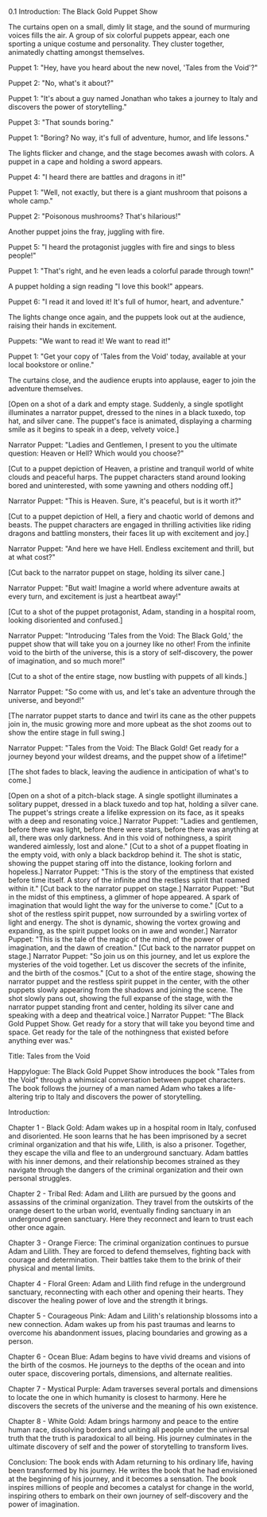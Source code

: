 <!-- 0.1 Introduction: the black gold puppet show
Scene 1:
Puppet 1: Hey guys, have you heard about the new novel, “Tales from the Void”?
Puppet 2: No, what’s it about?
Puppet 1: It’s about a guy named Jonathan who takes a journey to Italy and discovers the power of storytelling.
Puppet 3: That sounds boring.
Puppet 1: No way, it’s full of adventure, humor, and life lessons.
[Cut to a puppet wearing a cape and holding a sword.]
Puppet 4: I heard there are battles and dragons in it!
Puppet 1: Well, not exactly, but there is a giant mushroom that poisons a whole camp.
Puppet 2: Poisonous mushrooms? That’s hilarious!
[Cut to a puppet juggling with fire.]
Puppet 5: I heard the protagonist juggles with fire and sings to bless people!
Puppet 1: That’s right, and he even leads a colorful parade through town!
[Cut to a puppet holding a sign that says “I love this book!”]
Puppet 6: I read it and loved it! It’s full of humor, heart, and adventure.
Puppet 1: “Tales from the Void” is a book for anyone who loves a good story and wants to be inspired.
[Cut to a group of puppets raising their hands in excitement.]
Puppets: We want to read it! We want to read it!
Puppet 1: Get your copy of “Tales from the Void” today, available at your local bookstore or online.
[End with a shot of the book cover and the tagline “Join the adventure!”] -->

0.1 Introduction: The Black Gold Puppet Show

The curtains open on a small, dimly lit stage, and the sound of murmuring voices fills the air. A group of six colorful puppets appear, each one sporting a unique costume and personality. They cluster together, animatedly chatting amongst themselves.

Puppet 1: "Hey, have you heard about the new novel, 'Tales from the Void'?"

Puppet 2: "No, what's it about?"

Puppet 1: "It's about a guy named Jonathan who takes a journey to Italy and discovers the power of storytelling."

Puppet 3: "That sounds boring."

Puppet 1: "Boring? No way, it's full of adventure, humor, and life lessons."

The lights flicker and change, and the stage becomes awash with colors. A puppet in a cape and holding a sword appears.

Puppet 4: "I heard there are battles and dragons in it!"

Puppet 1: "Well, not exactly, but there is a giant mushroom that poisons a whole camp."

Puppet 2: "Poisonous mushrooms? That's hilarious!"

Another puppet joins the fray, juggling with fire.

Puppet 5: "I heard the protagonist juggles with fire and sings to bless people!"

Puppet 1: "That's right, and he even leads a colorful parade through town!"

A puppet holding a sign reading "I love this book!" appears.

Puppet 6: "I read it and loved it! It's full of humor, heart, and adventure."

The lights change once again, and the puppets look out at the audience, raising their hands in excitement.

Puppets: "We want to read it! We want to read it!"

Puppet 1: "Get your copy of 'Tales from the Void' today, available at your local bookstore or online."

The curtains close, and the audience erupts into applause, eager to join the adventure themselves.

<!--
Scene 2:
[Open on a shot of a dark and empty stage. A single spotlight illuminates a narrator puppet, dressed in a black tuxedo and top hat, holding a silver cane. The puppet’s mouth is animated by the strings attached to its jaw, creating a lifelike expression as it speaks in a deep and theatrical voice.]
Narrator Puppet: “Ladies and Gentlemen, imagine a world where the excitement is but a dream away. A world where boredom is but a distant memory.”
[Cut to a shot of a puppet version of heaven, depicted as a white and pristine world, with clouds and harps playing in the background. The shot is static, showing the puppet characters standing still and staring off into the distance, looking uninterested and bored.]
Narrator Puppet: “This is heaven. A place of eternal peace and happiness. But, is it really all it’s cracked up to be?”
[Cut back to the narrator puppet on stage.]
Narrator Puppet: “Now, imagine a world where adventure awaits at every turn. A world where the excitement is just a heartbeat away.”
[Cut to a shot of a puppet version of hell, depicted as a dark and fiery world, with demons and fire-breathing beasts. The shot is dynamic, showing the puppet characters engaged in various activities, such as riding on the back of dragons and battling demons.]
Narrator Puppet: “This is hell. A place of endless thrills and excitement. So, which would you choose? Heaven or hell?”
[Cut back to the narrator puppet on stage.]
Narrator Puppet: “And now, imagine a story that takes you on a journey through both worlds and beyond. A story that explores the depths of the mind and the mysteries of the universe.”
[Cut to a shot of the puppet version of the protagonist, Adam, standing in the middle of a white hospital room. The shot slowly zooms in on Adam’s face, showing a look of confusion and disorientation.]
Narrator Puppet: “Introducing ‘Tales from the Void: The Black Gold’, the puppet show that will take you on a journey like no other. From the infinite void to the birth of the universe, this is a story of self-discovery and the power of imagination. So, come with us, and let us uncover the secrets of the universe together.”
[Cut to a shot of the entire stage, showing the narrator puppet and the chalkboard puppet in the center, with the other puppets slowly appearing from the shadows and joining the scene. The shot slowly pans out, showing the full expanse of the stage, with the narrator puppet standing front and center, holding its silver cane and speaking with a deep and theatrical voice.]
Narrator Puppet: “Tales from the Void: The Black Gold. Get ready for a journey beyond your wildest dreams. Get ready for the puppet show of a lifetime.” -->

[Open on a shot of a dark and empty stage. Suddenly, a single spotlight illuminates a narrator puppet, dressed to the nines in a black tuxedo, top hat, and silver cane. The puppet's face is animated, displaying a charming smile as it begins to speak in a deep, velvety voice.]

Narrator Puppet: "Ladies and Gentlemen, I present to you the ultimate question: Heaven or Hell? Which would you choose?"

[Cut to a puppet depiction of Heaven, a pristine and tranquil world of white clouds and peaceful harps. The puppet characters stand around looking bored and uninterested, with some yawning and others nodding off.]

Narrator Puppet: "This is Heaven. Sure, it's peaceful, but is it worth it?"

[Cut to a puppet depiction of Hell, a fiery and chaotic world of demons and beasts. The puppet characters are engaged in thrilling activities like riding dragons and battling monsters, their faces lit up with excitement and joy.]

Narrator Puppet: "And here we have Hell. Endless excitement and thrill, but at what cost?"

[Cut back to the narrator puppet on stage, holding its silver cane.]

Narrator Puppet: "But wait! Imagine a world where adventure awaits at every turn, and excitement is just a heartbeat away!"

[Cut to a shot of the puppet protagonist, Adam, standing in a hospital room, looking disoriented and confused.]

Narrator Puppet: "Introducing 'Tales from the Void: The Black Gold,' the puppet show that will take you on a journey like no other! From the infinite void to the birth of the universe, this is a story of self-discovery, the power of imagination, and so much more!"

[Cut to a shot of the entire stage, now bustling with puppets of all kinds.]

Narrator Puppet: "So come with us, and let's take an adventure through the universe, and beyond!"

[The narrator puppet starts to dance and twirl its cane as the other puppets join in, the music growing more and more upbeat as the shot zooms out to show the entire stage in full swing.]

Narrator Puppet: "Tales from the Void: The Black Gold! Get ready for a journey beyond your wildest dreams, and the puppet show of a lifetime!"

[The shot fades to black, leaving the audience in anticipation of what's to come.]

<!-- Scene 3:
[Open on a shot of a dark and empty stage. A single spotlight illuminates a narrator puppet, dressed in a black tuxedo and top hat, holding a silver cane. The puppet’s mouth is animated by the strings attached to its jaw, creating a lifelike expression as it speaks in a deep and theatrical voice.]
Narrator Puppet: “Ladies and Gentlemen, welcome to a story of nothingness. A tale of the infinite void, and the restless spirit that wandered aimlessly within it.”
[Cut to a shot of a puppet representing the restless spirit, floating aimlessly in a sea of darkness and emptiness. The shot is static, showing the puppet staring off into the distance, looking lost and alone.]
Narrator Puppet: “This is the story of a spirit, lost in the endless void, searching for meaning and purpose.”
[Cut back to the narrator puppet on stage.]
Narrator Puppet: “And yet, within this void, a spark of imagination was born. A spark that would ignite the birth of the universe.”
[Cut to a shot of the restless spirit puppet, now surrounded by a swirling vortex of light and energy. The shot is dynamic, showing the vortex growing and expanding, as the spirit puppet looks on in wonder.]
Narrator Puppet: “This is the story of the power of imagination, of the magic of the mind, and the birth of the universe.”
[Cut back to the narrator puppet on stage.]
Narrator Puppet: “So, come with us on this journey, and let us uncover the secrets of the void together. Let us explore the mysteries of the infinite and the power of the mind.”
[Cut to a shot of the entire stage, showing the narrator puppet and the restless spirit puppet in the center, with the other puppets slowly appearing from the shadows and joining the scene. The shot slowly pans out, showing the full expanse of the stage, with the narrator puppet standing front and center, holding its silver cane and speaking with a deep and theatrical voice.]
Narrator Puppet: “The black gold puppet show. Get ready for a journey beyond your wildest dreams. Get ready for the story of the nothing that was before any story began.” -->

[Open on a shot of a pitch-black stage. A single spotlight illuminates a solitary puppet, dressed in a black tuxedo and top hat, holding a silver cane. The puppet's strings create a lifelike expression on its face, as it speaks with a deep and resonating voice.]
Narrator Puppet: "Ladies and gentlemen, before there was light, before there were stars, before there was anything at all, there was only darkness. And in this void of nothingness, a spirit wandered aimlessly, lost and alone."
[Cut to a shot of a puppet floating in the empty void, with only a black backdrop behind it. The shot is static, showing the puppet staring off into the distance, looking forlorn and hopeless.]
Narrator Puppet: "This is the story of the emptiness that existed before time itself. A story of the infinite and the restless spirit that roamed within it."
[Cut back to the narrator puppet on stage.]
Narrator Puppet: "But in the midst of this emptiness, a glimmer of hope appeared. A spark of imagination that would light the way for the universe to come."
[Cut to a shot of the restless spirit puppet, now surrounded by a swirling vortex of light and energy. The shot is dynamic, showing the vortex growing and expanding, as the spirit puppet looks on in awe and wonder.]
Narrator Puppet: "This is the tale of the magic of the mind, of the power of imagination, and the dawn of creation."
[Cut back to the narrator puppet on stage.]
Narrator Puppet: "So join us on this journey, and let us explore the mysteries of the void together. Let us discover the secrets of the infinite, and the birth of the cosmos."
[Cut to a shot of the entire stage, showing the narrator puppet and the restless spirit puppet in the center, with the other puppets slowly appearing from the shadows and joining the scene. The shot slowly pans out, showing the full expanse of the stage, with the narrator puppet standing front and center, holding its silver cane and speaking with a deep and theatrical voice.]
Narrator Puppet: "The Black Gold Puppet Show. Get ready for a story that will take you beyond time and space. Get ready for the tale of the nothingness that existed before anything ever was."

Title: Tales from the Void

Happylogue:
The Black Gold Puppet Show introduces the book "Tales from the Void" through a whimsical conversation between puppet characters. The book follows the journey of a man named Adam who takes a life-altering trip to Italy and discovers the power of storytelling.

Introduction:

Chapter 1 - Black Gold:
Adam wakes up in a hospital room in Italy, confused and disoriented. He soon learns that he has been imprisoned by a secret criminal organization and that his wife, Lilith, is also a prisoner. Together, they escape the villa and flee to an underground sanctuary. Adam battles with his inner demons, and their relationship becomes strained as they navigate through the dangers of the criminal organization and their own personal struggles.

Chapter 2 - Tribal Red:
Adam and Lilith are pursued by the goons and assassins of the criminal organization. They travel from the outskirts of the orange desert to the urban world, eventually finding sanctuary in an underground green sanctuary. Here they reconnect and learn to trust each other once again.

Chapter 3 - Orange Fierce:
The criminal organization continues to pursue Adam and Lilith. They are forced to defend themselves, fighting back with courage and determination. Their battles take them to the brink of their physical and mental limits.

Chapter 4 - Floral Green:
Adam and Lilith find refuge in the underground sanctuary, reconnecting with each other and opening their hearts. They discover the healing power of love and the strength it brings.

Chapter 5 - Courageous Pink:
Adam and Lilith's relationship blossoms into a new connection. Adam wakes up from his past traumas and learns to overcome his abandonment issues, placing boundaries and growing as a person.

Chapter 6 - Ocean Blue:
Adam begins to have vivid dreams and visions of the birth of the cosmos. He journeys to the depths of the ocean and into outer space, discovering portals, dimensions, and alternate realities.

Chapter 7 - Mystical Purple:
Adam traverses several portals and dimensions to locate the one in which humanity is closest to harmony. Here he discovers the secrets of the universe and the meaning of his own existence.

Chapter 8 - White Gold:
Adam brings harmony and peace to the entire human race, dissolving borders and uniting all people under the universal truth that the truth is paradoxical to all being. His journey culminates in the ultimate discovery of self and the power of storytelling to transform lives.

Conclusion:
The book ends with Adam returning to his ordinary life, having been transformed by his journey. He writes the book that he had envisioned at the beginning of his journey, and it becomes a sensation. The book inspires millions of people and becomes a catalyst for change in the world, inspiring others to embark on their own journey of self-discovery and the power of imagination.
